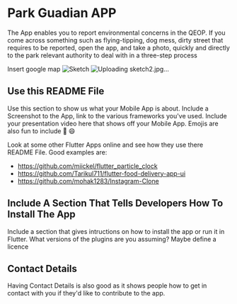 # Park Guadian APP

The App enables you to report environmental concerns in the QEOP. If you come across something such as flying-tipping, dog mess, dirty street that requires to be reported, open the app, and take a photo, quickly and directly to the park relevant authority to deal with in a three-step process

Insert google map
![Sketch](https://github.com/ucfnchb/Yanjun_ParkGuadian-/assets/146333771/96d167e2-47ef-4d42-8c0d-f6ce146a4c59)
![Uploading sketch2.jpg…]()

## Use this README File 

Use this section to show us what your Mobile App is about.   Include a Screenshot to the App, link to the various frameworks you've used. Include your presentation video here that shows off your Mobile App.   Emojis are also fun to include 📱 😄

Look at some other Flutter Apps online and see how they use there README File.  Good examples are:

- https://github.com/miickel/flutter_particle_clock
- https://github.com/Tarikul711/flutter-food-delivery-app-ui    
- https://github.com/mohak1283/Instagram-Clone


## Include A Section That Tells Developers How To Install The App

Include a section that gives intructions on how to install the app or run it in Flutter.  What versions of the plugins are you assuming?  Maybe define a licence

##  Contact Details

Having Contact Details is also good as it shows people how to get in contact with you if they'd like to contribute to the app. 
